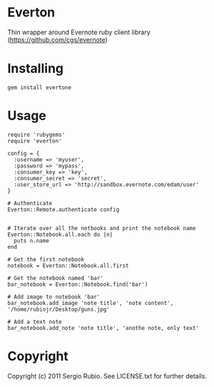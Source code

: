 # Everton #

Thin wrapper around Evernote ruby client library (https://github.com/cgs/evernote)

# Installing #

    gem install evertone

# Usage #

    require 'rubygems'
    require 'everton'
    
    config = {
      :username => 'myuser',
      :password => 'mypass',
      :consumer_key => 'key',
      :consumer_secret => 'secret',
      :user_store_url => 'http://sandbox.evernote.com/edam/user'
    }
    
    # Authenticate
    Everton::Remote.authenticate config
    
    
    # Iterate over all the netbooks and print the notebook name
    Everton::Notebook.all.each do |n|
      puts n.name
    end
    
    # Get the first notebook
    notebook = Everton::Notebook.all.first
    
    # Get the notebook named 'bar'
    bar_notebook = Everton::Notebook.find('bar')
    
    # Add image to notebook 'bar'
    bar_notebook.add_image 'note title', 'note content', '/home/rubiojr/Desktop/guns.jpg'
    
    # Add a text note
    bar_notebook.add_note 'note title', 'anothe note, only text'


# Copyright #

Copyright (c) 2011 Sergio Rubio. See LICENSE.txt for
further details.

